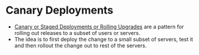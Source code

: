 # Canary Deployments
- [Canary or Staged Deployments or Rolling Upgrades](https://wa.aws.amazon.com/wellarchitected/2020-07-02T19-33-23/wat.concept.canary-deployment.en.html) are a pattern for rolling out releases to a subset of users or servers.
- The idea is to first deploy the change to a small subset of servers, test it and then rollout the change out to rest of the servers.